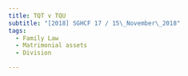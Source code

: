 ```yaml
---
title: TQT v TQU 
subtitle: "[2018] SGHCF 17 / 15\_November\_2018"
tags:
  - Family Law
  - Matrimonial assets
  - Division

---
```


